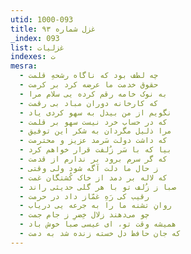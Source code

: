 ```yaml
---
utid: 1000-093
title: غزل شماره ۹۳
_index: 093
list: غزلیات
indexes: ت
mesra:
  - چه لطف بود که ناگاه رشحهِ قلمت
  - حقوق خدمت ما عرضه کرد بر کرمت
  - به نوک خامه رقم کرده‌ یی سلام مرا
  - که کارخانه دوران مباد بی رقمت
  - نگویم از من بیدل به سهو کردی یاد
  - که در حساب خرد نیست سهو بر قلمت
  - مرا ذلیل مگردان به شکر این توفیق
  - که داشت دولت سَرمد عزیز و محترمت
  - بیا که با سَر زُلفت قرار خواهم کرد
  - که گر سرم برود بر ندارم از قدمت
  - ز حال ما دلت آگه شود ولی وقتی
  - که لاله بر دمد از خاک کُشتگان غمت
  - صبا ز زُلف تو با هر گلی حدیثی راند
  - رقیب کی رَهِ غمّاز داد در حرمت
  - روانِ تشنه ما را به جرعه‌ یی دریاب
  - چو می‌دهند زلال خِضرِ ز جام جمت
  - همیشه وقت تو، ای عیسی صبا خوش باد
  - که جان حافظ دل خسته زنده شد به دمت
---
```

